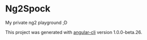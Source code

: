 # Ng2Spock

My private ng2 playground ;D

This project was generated with [angular-cli](https://github.com/angular/angular-cli) version 1.0.0-beta.26.